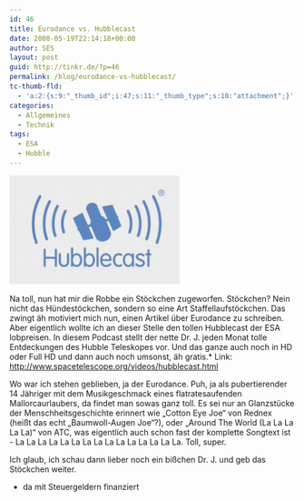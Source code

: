 ```yaml
---
id: 46
title: Eurodance vs. Hubblecast
date: 2008-05-19T22:14:18+00:00
author: SES
layout: post
guid: http://tinkr.de/?p=46
permalink: /blog/eurodance-vs-hubblecast/
tc-thumb-fld:
  - 'a:2:{s:9:"_thumb_id";i:47;s:11:"_thumb_type";s:10:"attachment";}'
categories:
  - Allgemeines
  - Technik
tags:
  - ESA
  - Hubble
---
```

[<img loading="lazy" src="/assets/2008/05/hubblecast-300x191.png" alt="" title="hubblecast" width="300" height="191" class="alignnone size-medium wp-image-47" />](/assets/2008/05/hubblecast.png)

Na toll, nun hat mir die Robbe ein Stöckchen zugeworfen. Stöckchen? Nein nicht das Hündestöckchen, sondern so eine Art Staffellaufstöckchen. Das zwingt äh motiviert mich nun, einen Artikel über Eurodance zu schreiben.
Aber eigentlich wollte ich an dieser Stelle den tollen Hubblecast der ESA lobpreisen. In diesem Podcast stellt der nette Dr. J. jeden Monat tolle Entdeckungen des Hubble Teleskopes vor. Und das ganze auch noch in HD oder Full HD und dann auch noch umsonst, äh gratis.*
Link: <http://www.spacetelescope.org/videos/hubblecast.html>

Wo war ich stehen geblieben, ja der Eurodance. Puh, ja als pubertierender 14 Jähriger mit dem Musikgeschmack eines flatratesaufenden Mallorcaurlaubers, da findet man sowas ganz toll. Es sei nur an Glanzstücke der Menschheitsgeschichte erinnert wie &#8222;Cotton Eye Joe&#8220; von Rednex (heißt das echt &#8222;Baumwoll-Augen Joe&#8220;?), oder &#8222;Around The World (La La La La La)&#8220; von ATC, was eigentlich auch schon fast der komplette Songtext ist - La La La La La La La La La La La La La La La. Toll, super.

Ich glaub, ich schau dann lieber noch ein bißchen Dr. J. und geb das Stöckchen weiter.

* da mit Steuergeldern finanziert
